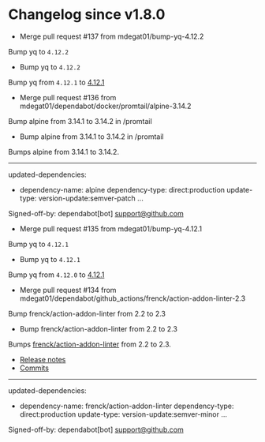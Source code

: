# Changelog since v1.8.0
- Merge pull request #137 from mdegat01/bump-yq-4.12.2

Bump yq to `4.12.2` 
- Bump yq to `4.12.2`

Bump yq from `4.12.1` to [4.12.1](https://github.com/mikefarah/yq/releases/tag/v4.2.2) 
- Merge pull request #136 from mdegat01/dependabot/docker/promtail/alpine-3.14.2

Bump alpine from 3.14.1 to 3.14.2 in /promtail 
- Bump alpine from 3.14.1 to 3.14.2 in /promtail

Bumps alpine from 3.14.1 to 3.14.2.

---
updated-dependencies:
- dependency-name: alpine
  dependency-type: direct:production
  update-type: version-update:semver-patch
...

Signed-off-by: dependabot[bot] <support@github.com> 
- Merge pull request #135 from mdegat01/bump-yq-4.12.1

Bump yq to `4.12.1` 
- Bump yq to `4.12.1`

Bump yq from `4.12.0` to [4.12.1](https://github.com/mikefarah/yq/releases/tag/v4.12.1) 
- Merge pull request #134 from mdegat01/dependabot/github_actions/frenck/action-addon-linter-2.3

Bump frenck/action-addon-linter from 2.2 to 2.3 
- Bump frenck/action-addon-linter from 2.2 to 2.3

Bumps [frenck/action-addon-linter](https://github.com/frenck/action-addon-linter) from 2.2 to 2.3.
- [Release notes](https://github.com/frenck/action-addon-linter/releases)
- [Commits](https://github.com/frenck/action-addon-linter/compare/v2.2...v2.3)

---
updated-dependencies:
- dependency-name: frenck/action-addon-linter
  dependency-type: direct:production
  update-type: version-update:semver-minor
...

Signed-off-by: dependabot[bot] <support@github.com> 
